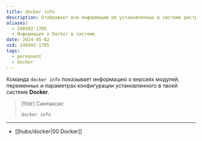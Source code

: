 ```yaml
---
title: docker info
description: Отображает всю информацию об установленных в системе дистрибуциях Docker
aliases:
  - 240502-1705
  - Информация о Docker в системе
date: 2024-05-02
uid: 240502-1705
tags:
  - permanent
  - docker
---
```


Команда `docker info` показывает информацию о версиях модулей, переменных и параметрах конфигурации установленного в твоей системе **Docker**.

> [!tldr] Синтаксис
> ```bash
> docker info
> ```

---

- [[hubs/docker|00 Docker]]

